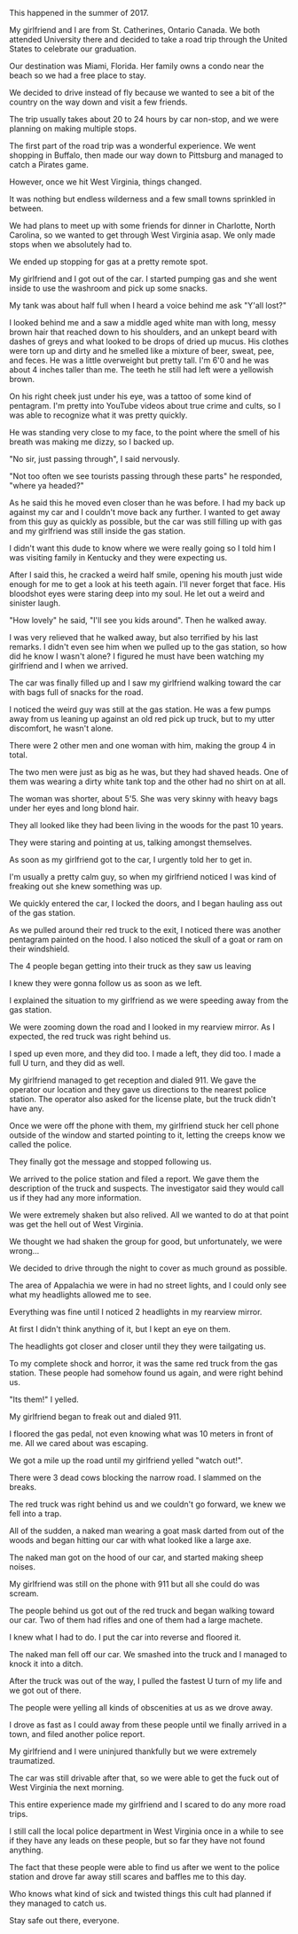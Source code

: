This happened in the summer of 2017.

My girlfriend and I are from St. Catherines, Ontario Canada.  We both attended University there and decided to take a road trip through the United States to celebrate our graduation.

Our destination was Miami, Florida.  Her family owns a condo near the beach so we had a free place to stay.

We decided to drive instead of fly because we wanted to see a bit of the country on the way down and visit a few friends.

The trip usually takes about 20 to 24 hours by car non-stop, and we were planning on making multiple stops.

The first part of the road trip was a wonderful experience.  We went shopping in Buffalo, then made our way down to Pittsburg and managed to catch a Pirates game.

However, once we hit West Virginia, things changed.

It was nothing but endless wilderness and a few small towns sprinkled in between.

We had plans to meet up with some friends for dinner in Charlotte, North Carolina, so we wanted to get through West Virginia asap.  We only made stops when we absolutely had to.

We ended up stopping for gas at a pretty remote spot.

My girlfriend and I got out of the car.  I started pumping gas and she went inside to use the washroom and pick up some snacks.

My tank was about half full when I heard a voice behind me ask "Y'all lost?"

I looked behind me and a saw a middle aged white man with long, messy brown hair that reached down to his shoulders, and an unkept beard with dashes of greys and what looked to be drops of dried up mucus. His clothes were torn up and dirty and he smelled like a mixture of beer, sweat, pee, and feces.  He was a little overweight but pretty tall. I'm 6'0 and he was about 4 inches taller than me.  The teeth he still had left were a yellowish brown.

On his right cheek just under his eye, was a tattoo of some kind of pentagram.  I'm pretty into YouTube videos about true crime and cults, so I was able to recognize what it was pretty quickly.

He was standing very close to my face, to the point where the smell of his breath was making me dizzy, so I backed up.

"No sir, just passing through", I said nervously.

"Not too often we see tourists passing through these parts" he responded, "where ya headed?"

As he said this he moved even closer than he was before.  I had my back up against my car and I couldn't move back any further.  I wanted to get away from this guy as quickly as possible, but the car was still filling up with gas and my girlfriend was still inside the gas station.

I didn't want this dude to know where we were really going so I told him I was visiting family in Kentucky and they were expecting us.

After I said this, he cracked a weird half smile, opening his mouth just wide enough for me to get a look at his teeth again.  I'll never forget that face.  His bloodshot eyes were staring deep into my soul.  He let out a weird and sinister laugh.

"How lovely" he said, "I'll see you kids around".  Then he walked away.

I was very relieved that he walked away, but also terrified by his last remarks.  I didn't even see him when we pulled up to the gas station, so how did he know I wasn't alone?  I figured he must have been watching my girlfriend and I when we arrived.

The car was finally filled up and I saw my girlfriend walking toward the car with bags full of snacks for the road.

I noticed the weird guy was still at the gas station.  He was a few pumps away from us leaning up against an old red pick up truck, but to my utter discomfort, he wasn't alone.

There were 2 other men and one woman with him, making the group 4 in total.

The two men were just as big as he was, but they had shaved heads.  One of them was wearing a dirty white tank top and the other had no shirt on at all.

The woman was shorter, about 5'5. She was very skinny with heavy bags under her eyes and long blond hair.

They all looked like they had been living in the woods for the past 10 years.

They were staring and pointing at us, talking amongst themselves.

As soon as my girlfriend got to the car, I urgently told her to get in.

I'm usually a pretty calm guy, so when my girlfriend noticed I was kind of freaking out she knew something was up.

We quickly entered the car, I locked the doors, and I began hauling ass out of the gas station.

As we pulled around their red truck to the exit, I noticed there was another pentagram painted on the hood.  I also noticed the skull of a goat or ram on their windshield.

The 4 people began getting into their truck as they saw us leaving

I knew they were gonna follow us as soon as we left.

I explained the situation to my girlfriend as we were speeding away from the gas station.

We were zooming down the road and I looked in my rearview mirror.  As I expected, the red truck was right behind us.

I sped up even more, and they did too.  I made a left, they did too.  I made a full U turn, and they did as well.

My girlfriend managed to get reception and dialed 911.  We gave the operator our location and they gave us directions to the nearest police station.  The operator also asked for the license plate, but the truck didn't have any.

Once we were off the phone with them, my girlfriend stuck her cell phone outside of the window and started pointing to it, letting the creeps know we called the police.

They finally got the message and stopped following us.

We arrived to the police station and filed a report.  We gave them the description of the truck and suspects. The investigator said they would call us if they had any more information.

We were extremely shaken but also relived.  All we wanted to do at that point was get the hell out of West Virginia.

We thought we had shaken the group for good, but unfortunately, we were wrong...

We decided to drive through the night to cover as much ground as possible.

The area of Appalachia we were in had no street lights, and I could only see what my headlights allowed me to see.

Everything was fine until I noticed 2 headlights in my rearview mirror.

At first I didn't think anything of it, but I kept an eye on them.

The headlights got closer and closer until they they were tailgating us.

To my complete shock and horror, it was the same red truck from the gas station.  These people had somehow found us again, and were right behind us.

"Its them!" I yelled.

My girlfriend began to freak out and dialed 911.

I floored the gas pedal, not even knowing what was 10 meters in front of me.  All we cared about was escaping.

We got a mile up the road until my girlfriend yelled "watch out!".

There were 3 dead cows blocking the narrow road.  I slammed on the breaks.

The red truck was right behind us and we couldn't go forward, we knew we fell into a trap.

All of the sudden, a naked man wearing a goat mask darted from out of the woods and began hitting our car with what looked like a large axe.

The naked man got on the hood of our car, and started making sheep noises.

My girlfriend was still on the phone with 911 but all she could do was scream.

The people behind us got out of the red truck and began walking toward our car.  Two of them had rifles and one of them had a large machete.

I knew what I had to do.  I put the car into reverse and floored it.

The naked man fell off our car. We smashed into the truck and I managed to knock it into a ditch.

After the truck was out of the way, I pulled the fastest U turn of my life and we got out of there.

The people were yelling all kinds of obscenities at us as we drove away.

I drove as fast as I could away from these people until we finally arrived in a town, and filed another police report.

My girlfriend and I were uninjured thankfully but we were extremely traumatized.

The car was still drivable after that, so we were able to get the fuck out of West Virginia the next morning.

This entire experience made my girlfriend and I scared to do any more road trips.

I still call the local police department in West Virginia once in a while to see if they have any leads on these people, but so far they have not found anything.

The fact that these people were able to find us after we went to the police station and drove far away still scares and baffles me to this day.

Who knows what kind of sick and twisted things this cult had planned if they managed to catch us.

Stay safe out there, everyone.